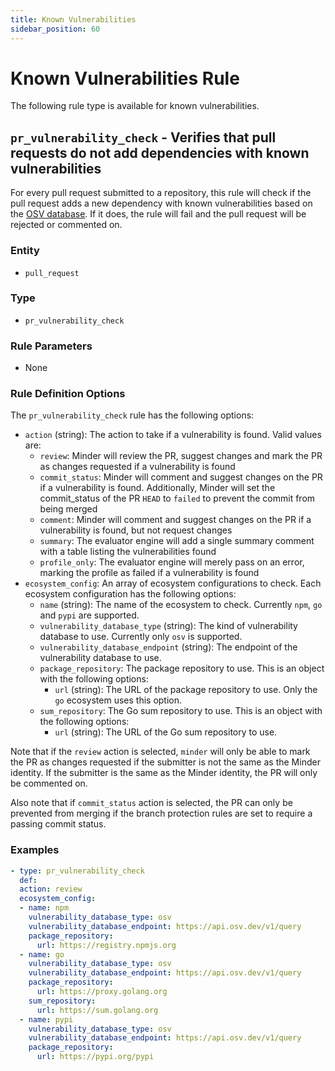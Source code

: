 ```yaml
---
title: Known Vulnerabilities
sidebar_position: 60
---
```


# Known Vulnerabilities Rule

The following rule type is available for known vulnerabilities.

## `pr_vulnerability_check` - Verifies that pull requests do not add dependencies with known vulnerabilities

For every pull request submitted to a repository, this rule will check if the pull request
adds a new dependency with known vulnerabilities based on the [OSV database](https://osv.dev/). If it does, the rule will fail and the
pull request will be rejected or commented on.

### Entity
 - `pull_request`

### Type
 - `pr_vulnerability_check`

### Rule Parameters
 - None

### Rule Definition Options

The `pr_vulnerability_check` rule has the following options:

- `action` (string): The action to take if a vulnerability is found. Valid values are:
    - `review`: Minder will review the PR, suggest changes and mark the PR as changes requested if a vulnerability is found
    - `commit_status`: Minder will comment and suggest changes on the PR if a vulnerability is found. Additionally, Minder
      will set the commit_status of the PR `HEAD` to `failed` to prevent the commit from being merged
    - `comment`: Minder will comment and suggest changes on the PR if a vulnerability is found, but not request changes
    - `summary`: The evaluator engine will add a single summary comment with a table listing the vulnerabilities found
    - `profile_only`: The evaluator engine will merely pass on an error, marking the profile as failed if a vulnerability is found
- `ecosystem_config`: An array of ecosystem configurations to check. Each ecosystem configuration has the following options:
    - `name` (string): The name of the ecosystem to check. Currently `npm`, `go` and `pypi` are supported.
    - `vulnerability_database_type` (string): The kind of vulnerability database to use. Currently only `osv` is supported.
    - `vulnerability_database_endpoint` (string): The endpoint of the vulnerability database to use.
    - `package_repository`: The package repository to use. This is an object with the following options:
        - `url` (string): The URL of the package repository to use. Only the `go` ecosystem uses this option.
    - `sum_repository`: The Go sum repository to use. This is an object with the following options:
        - `url` (string): The URL of the Go sum repository to use.
 
Note that if the `review` action is selected, `minder` will only be able to mark the PR as changes requested if the submitter
is not the same as the Minder identity. If the submitter is the same as the
Minder identity, the PR will only be commented on.

Also note that if `commit_status` action is selected, the PR can only be prevented from merging if the branch protection rules
are set to require a passing commit status.

### Examples

```yaml
- type: pr_vulnerability_check
  def:
  action: review
  ecosystem_config:
  - name: npm
    vulnerability_database_type: osv
    vulnerability_database_endpoint: https://api.osv.dev/v1/query
    package_repository:
      url: https://registry.npmjs.org
  - name: go
    vulnerability_database_type: osv
    vulnerability_database_endpoint: https://api.osv.dev/v1/query
    package_repository:
      url: https://proxy.golang.org
    sum_repository:
      url: https://sum.golang.org
  - name: pypi
    vulnerability_database_type: osv
    vulnerability_database_endpoint: https://api.osv.dev/v1/query
    package_repository:
      url: https://pypi.org/pypi
```
